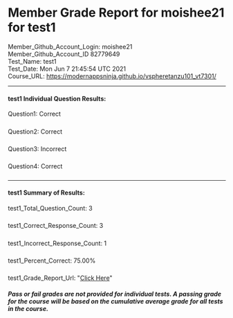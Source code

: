 # Member Grade Report for moishee21 for test1  
   
Member_Github_Account_Login: moishee21  
Member_Github_Account_ID 82779649  
Test_Name: test1  
Test_Date: Mon Jun  7 21:45:54 UTC 2021  
Course_URL: https://modernappsninja.github.io/vspheretanzu101_vt7301/  
   
---  
#### test1 Individual Question Results:  
Question1: Correct  
#####  
Question2: Correct  
#####  
Question3: Incorrect  
#####  
Question4: Correct  
#####  
---  
#### test1 Summary of Results:  
test1_Total_Question_Count: 3  
#####  
test1_Correct_Response_Count: 3  
#####  
test1_Incorrect_Response_Count: 1  
#####  
test1_Percent_Correct: 75.00%  
#####  
test1_Grade_Report_Url: "[Click Here](https://github.com/modernappsninjas/moishee21/blob/main/static/userdata/courses/vspheretanzu101_vt7301/grade_report.pr800.test1.md)"
##### Pass or fail grades are not provided for individual tests. A passing grade for the course will be based on the cumulative average grade for all tests in the course.  
